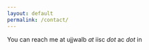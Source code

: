 ```yaml
---
layout: default
permalink: /contact/
---
```

<div class="custom-padding">
You can reach me at ujjwalb <i> at </i> iisc <i> dot </i> ac <i> dot </i> in
</div>

